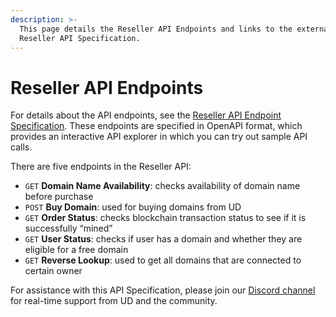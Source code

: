 ```yaml
---
description: >-
  This page details the Reseller API Endpoints and links to the external
  Reseller API Specification.
---
```


# Reseller API Endpoints

For details about the API endpoints, see the [Reseller API Endpoint Specification](https://apidocs.unstoppabledomains.com/#tag/reseller). These endpoints are specified in OpenAPI format, which provides an interactive API explorer in which you can try out sample API calls.

There are five endpoints in the Reseller API:

* `GET` **Domain Name Availability**: checks availability of domain name before purchase
* `POST` **Buy Domain**: used for buying domains from UD
* `GET` **Order Status**: checks blockchain transaction status to see if it is successfully “mined”
* `GET` **User Status**: checks if user has a domain and whether they are eligible for a free domain
* `GET` **Reverse Lookup**: used to get all domains that are connected to certain owner

For assistance with this API Specification, please join our [Discord channel](https://discord.gg/b6ZVxSZ9Hn) for real-time support from UD and the community.

